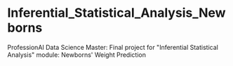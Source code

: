 # Inferential_Statistical_Analysis_Newborns
ProfessionAI Data Science Master: Final project for "Inferential Statistical Analysis" module: Newborns' Weight Prediction
